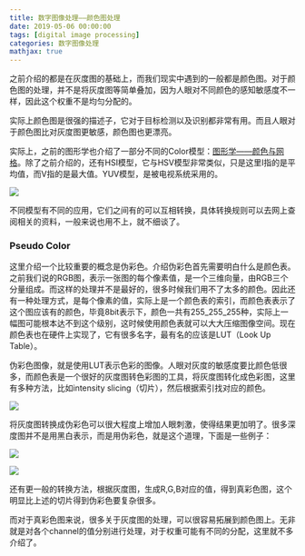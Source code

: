 ```yaml
---
title: 数字图像处理——颜色图处理
date: 2019-05-06 00:00:00
tags: [digital image processing]
categories: 数字图像处理
mathjax: true
---     
```

    
之前介绍的都是在灰度图的基础上，而我们现实中遇到的一般都是颜色图。对于颜色图的处理，并不是将灰度图等简单叠加，因为人眼对不同颜色的感知敏感度不一样，因此这个权重不是均匀分配的。  

<!--more-->


实际上颜色图是很强的描述子，它对于目标检测以及识别都非常有用。而且人眼对于颜色图比对灰度图更敏感，颜色图也更漂亮。

实际上，之前的图形学也介绍了一部分不同的Color模型：[图形学——颜色与网格](https://wlsdzyzl.top/2019/03/11/%E5%9B%BE%E5%BD%A2%E5%AD%A6%E2%80%94%E2%80%94%E9%A2%9C%E8%89%B2%E4%B8%8E%E7%BD%91%E6%A0%BC/)。除了之前介绍的，还有HSI模型，它与HSV模型非常类似，只是这里I指的是平均值，而V指的是最大值。YUV模型，是被电视系统采用的。

![](https://evolution-video.oss-cn-beijing.aliyuncs.com/wlsdzyzl_hexo/colorimage0.png)

不同模型有不同的应用，它们之间有的可以互相转换，具体转换规则可以去网上查阅相关的资料，一般来说也用不上，就不细谈了。

### [](about:blank#Pseudo-Color "Pseudo Color")Pseudo Color

这里介绍一个比较重要的概念是伪彩色。介绍伪彩色首先需要明白什么是颜色表。之前我们说的RGB图，表示一张图的每个像素值，是一个三维向量，由RGB三个分量组成。而这样的处理并不是最好的，很多时候我们用不了太多的颜色。因此还有一种处理方式，是每个像素的值，实际上是一个颜色表的索引，而颜色表表示了这个图应该有的颜色，毕竟8bit表示下，颜色一共有255_255_255种，实际上一幅图可能根本达不到这个级别，这时候使用颜色表就可以大大压缩图像空间。现在颜色表也在硬件上实现了，它有很多名字，最有名的应该是LUT（Look Up Table）。

伪彩色图像，就是使用LUT表示色彩的图像。人眼对灰度的敏感度要比颜色低很多，而颜色表是一个很好的灰度图转色彩图的工具，将灰度图转化成色彩图，这里有多种方法，比如intensity slicing（切片），然后根据索引找对应的颜色。

![](https://evolution-video.oss-cn-beijing.aliyuncs.com/wlsdzyzl_hexo/colorimage1.png)

将灰度图转换成伪彩色可以很大程度上增加人眼刺激，使得结果更加明了。很多深度图并不是用黑白表示，而是用伪彩色，就是这个道理，下面是一些例子：

![](https://evolution-video.oss-cn-beijing.aliyuncs.com/wlsdzyzl_hexo/colorimage2.png)

![](https://evolution-video.oss-cn-beijing.aliyuncs.com/wlsdzyzl_hexo/colorimage3.png)

还有更一般的转换方法，根据灰度图，生成R,G,B对应的值，得到真彩色图，这个明显比上述的切片得到伪彩色要复杂很多。

而对于真彩色图来说，很多关于灰度图的处理，可以很容易拓展到颜色图上。无非就是对各个channel的值分别进行处理，对于权重可能有不同的分配，这里就不多介绍了。
